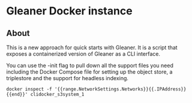 # Gleaner Docker instance

## About

This is a new approach for quick starts with Gleaner.  It is a script that exposes
a containerized version of Gleaner as a CLI interface.

You can use the -init flag to pull down all the support files you need including
the Docker Compose file for setting up the object store, a triplestore and 
the support for headless indexing.  




```
docker inspect -f '{{range.NetworkSettings.Networks}}{{.IPAddress}}{{end}}' clidocker_s3system_1
```

